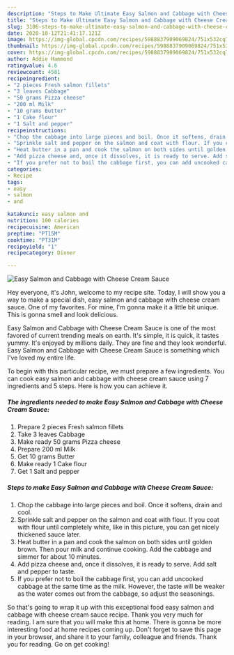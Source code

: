 ```yaml
---
description: "Steps to Make Ultimate Easy Salmon and Cabbage with Cheese Cream Sauce"
title: "Steps to Make Ultimate Easy Salmon and Cabbage with Cheese Cream Sauce"
slug: 3106-steps-to-make-ultimate-easy-salmon-and-cabbage-with-cheese-cream-sauce
date: 2020-10-12T21:41:17.121Z
image: https://img-global.cpcdn.com/recipes/5988837909069824/751x532cq70/easy-salmon-and-cabbage-with-cheese-cream-sauce-recipe-main-photo.jpg
thumbnail: https://img-global.cpcdn.com/recipes/5988837909069824/751x532cq70/easy-salmon-and-cabbage-with-cheese-cream-sauce-recipe-main-photo.jpg
cover: https://img-global.cpcdn.com/recipes/5988837909069824/751x532cq70/easy-salmon-and-cabbage-with-cheese-cream-sauce-recipe-main-photo.jpg
author: Addie Hammond
ratingvalue: 4.6
reviewcount: 4581
recipeingredient:
- "2 pieces Fresh salmon fillets"
- "3 leaves Cabbage"
- "50 grams Pizza cheese"
- "200 ml Milk"
- "10 grams Butter"
- "1 Cake flour"
- "1 Salt and pepper"
recipeinstructions:
- "Chop the cabbage into large pieces and boil. Once it softens, drain and cool."
- "Sprinkle salt and pepper on the salmon and coat with flour. If you coat with flour until completely white, like in this picture, you can get nicely thickened sauce later."
- "Heat butter in a pan and cook the salmon on both sides until golden brown. Then pour milk and continue cooking. Add the cabbage and simmer for about 10 minutes."
- "Add pizza cheese and, once it dissolves, it is ready to serve. Add salt and pepper to taste."
- "If you prefer not to boil the cabbage first, you can add uncooked cabbage at the same time as the milk.  However, the taste will be weaker as the water comes out from the cabbage, so adjust the seasonings."
categories:
- Recipe
tags:
- easy
- salmon
- and

katakunci: easy salmon and 
nutrition: 100 calories
recipecuisine: American
preptime: "PT15M"
cooktime: "PT31M"
recipeyield: "1"
recipecategory: Dinner

---
```



![Easy Salmon and Cabbage with Cheese Cream Sauce](https://img-global.cpcdn.com/recipes/5988837909069824/751x532cq70/easy-salmon-and-cabbage-with-cheese-cream-sauce-recipe-main-photo.jpg)

Hey everyone, it's John, welcome to my recipe site. Today, I will show you a way to make a special dish, easy salmon and cabbage with cheese cream sauce. One of my favorites. For mine, I'm gonna make it a little bit unique. This is gonna smell and look delicious.



Easy Salmon and Cabbage with Cheese Cream Sauce is one of the most favored of current trending meals on earth. It's simple, it is quick, it tastes yummy. It's enjoyed by millions daily. They are fine and they look wonderful. Easy Salmon and Cabbage with Cheese Cream Sauce is something which I've loved my entire life.


To begin with this particular recipe, we must prepare a few ingredients. You can cook easy salmon and cabbage with cheese cream sauce using 7 ingredients and 5 steps. Here is how you can achieve it.

<!--inarticleads1-->

##### The ingredients needed to make Easy Salmon and Cabbage with Cheese Cream Sauce:

1. Prepare 2 pieces Fresh salmon fillets
1. Take 3 leaves Cabbage
1. Make ready 50 grams Pizza cheese
1. Prepare 200 ml Milk
1. Get 10 grams Butter
1. Make ready 1 Cake flour
1. Get 1 Salt and pepper




<!--inarticleads2-->

##### Steps to make Easy Salmon and Cabbage with Cheese Cream Sauce:

1. Chop the cabbage into large pieces and boil. Once it softens, drain and cool.
1. Sprinkle salt and pepper on the salmon and coat with flour. If you coat with flour until completely white, like in this picture, you can get nicely thickened sauce later.
1. Heat butter in a pan and cook the salmon on both sides until golden brown. Then pour milk and continue cooking. Add the cabbage and simmer for about 10 minutes.
1. Add pizza cheese and, once it dissolves, it is ready to serve. Add salt and pepper to taste.
1. If you prefer not to boil the cabbage first, you can add uncooked cabbage at the same time as the milk.  However, the taste will be weaker as the water comes out from the cabbage, so adjust the seasonings.




So that's going to wrap it up with this exceptional food easy salmon and cabbage with cheese cream sauce recipe. Thank you very much for reading. I am sure that you will make this at home. There is gonna be more interesting food at home recipes coming up. Don't forget to save this page in your browser, and share it to your family, colleague and friends. Thank you for reading. Go on get cooking!
